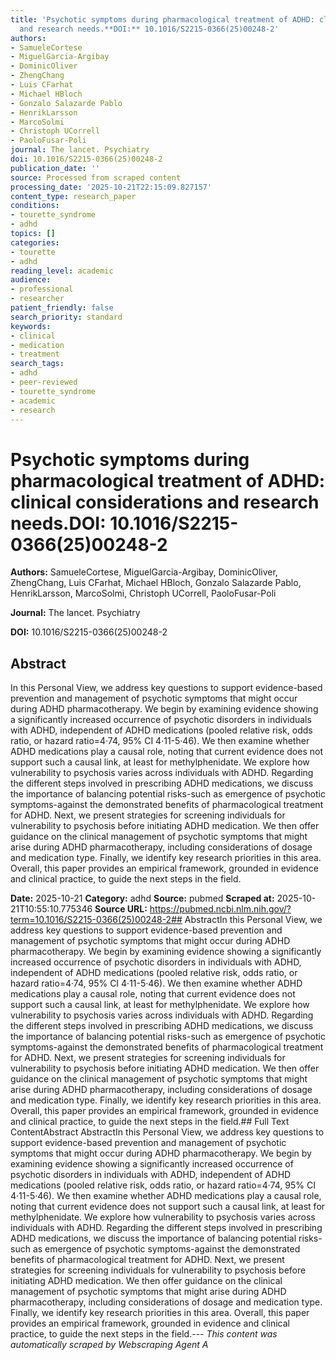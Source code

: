```yaml
---
title: 'Psychotic symptoms during pharmacological treatment of ADHD: clinical considerations
  and research needs.**DOI:** 10.1016/S2215-0366(25)00248-2'
authors:
- SamueleCortese
- MiguelGarcia-Argibay
- DominicOliver
- ZhengChang
- Luis CFarhat
- Michael HBloch
- Gonzalo Salazarde Pablo
- HenrikLarsson
- MarcoSolmi
- Christoph UCorrell
- PaoloFusar-Poli
journal: The lancet. Psychiatry
doi: 10.1016/S2215-0366(25)00248-2
publication_date: ''
source: Processed from scraped content
processing_date: '2025-10-21T22:15:09.827157'
content_type: research_paper
conditions:
- tourette_syndrome
- adhd
topics: []
categories:
- tourette
- adhd
reading_level: academic
audience:
- professional
- researcher
patient_friendly: false
search_priority: standard
keywords:
- clinical
- medication
- treatment
search_tags:
- adhd
- peer-reviewed
- tourette_syndrome
- academic
- research
---
```


# Psychotic symptoms during pharmacological treatment of ADHD: clinical considerations and research needs.**DOI:** 10.1016/S2215-0366(25)00248-2

**Authors:** SamueleCortese, MiguelGarcia-Argibay, DominicOliver, ZhengChang, Luis CFarhat, Michael HBloch, Gonzalo Salazarde Pablo, HenrikLarsson, MarcoSolmi, Christoph UCorrell, PaoloFusar-Poli

**Journal:** The lancet. Psychiatry

**DOI:** 10.1016/S2215-0366(25)00248-2

## Abstract

In this Personal View, we address key questions to support evidence-based prevention and management of psychotic symptoms that might occur during ADHD pharmacotherapy. We begin by examining evidence showing a significantly increased occurrence of psychotic disorders in individuals with ADHD, independent of ADHD medications (pooled relative risk, odds ratio, or hazard ratio=4·74, 95% CI 4·11-5·46). We then examine whether ADHD medications play a causal role, noting that current evidence does not support such a causal link, at least for methylphenidate. We explore how vulnerability to psychosis varies across individuals with ADHD. Regarding the different steps involved in prescribing ADHD medications, we discuss the importance of balancing potential risks-such as emergence of psychotic symptoms-against the demonstrated benefits of pharmacological treatment for ADHD. Next, we present strategies for screening individuals for vulnerability to psychosis before initiating ADHD medication. We then offer guidance on the clinical management of psychotic symptoms that might arise during ADHD pharmacotherapy, including considerations of dosage and medication type. Finally, we identify key research priorities in this area. Overall, this paper provides an empirical framework, grounded in evidence and clinical practice, to guide the next steps in the field.

**Date:** 2025-10-21
**Category:** adhd
**Source:** pubmed
**Scraped at:** 2025-10-21T10:55:10.775346
**Source URL:** https://pubmed.ncbi.nlm.nih.gov/?term=10.1016/S2215-0366(25)00248-2## AbstractIn this Personal View, we address key questions to support evidence-based prevention and management of psychotic symptoms that might occur during ADHD pharmacotherapy. We begin by examining evidence showing a significantly increased occurrence of psychotic disorders in individuals with ADHD, independent of ADHD medications (pooled relative risk, odds ratio, or hazard ratio=4·74, 95% CI 4·11-5·46). We then examine whether ADHD medications play a causal role, noting that current evidence does not support such a causal link, at least for methylphenidate. We explore how vulnerability to psychosis varies across individuals with ADHD. Regarding the different steps involved in prescribing ADHD medications, we discuss the importance of balancing potential risks-such as emergence of psychotic symptoms-against the demonstrated benefits of pharmacological treatment for ADHD. Next, we present strategies for screening individuals for vulnerability to psychosis before initiating ADHD medication. We then offer guidance on the clinical management of psychotic symptoms that might arise during ADHD pharmacotherapy, including considerations of dosage and medication type. Finally, we identify key research priorities in this area. Overall, this paper provides an empirical framework, grounded in evidence and clinical practice, to guide the next steps in the field.## Full Text ContentAbstract AbstractIn this Personal View, we address key questions to support evidence-based prevention and management of psychotic symptoms that might occur during ADHD pharmacotherapy. We begin by examining evidence showing a significantly increased occurrence of psychotic disorders in individuals with ADHD, independent of ADHD medications (pooled relative risk, odds ratio, or hazard ratio=4·74, 95% CI 4·11-5·46). We then examine whether ADHD medications play a causal role, noting that current evidence does not support such a causal link, at least for methylphenidate. We explore how vulnerability to psychosis varies across individuals with ADHD. Regarding the different steps involved in prescribing ADHD medications, we discuss the importance of balancing potential risks-such as emergence of psychotic symptoms-against the demonstrated benefits of pharmacological treatment for ADHD. Next, we present strategies for screening individuals for vulnerability to psychosis before initiating ADHD medication. We then offer guidance on the clinical management of psychotic symptoms that might arise during ADHD pharmacotherapy, including considerations of dosage and medication type. Finally, we identify key research priorities in this area. Overall, this paper provides an empirical framework, grounded in evidence and clinical practice, to guide the next steps in the field.---
*This content was automatically scraped by Webscraping Agent A*